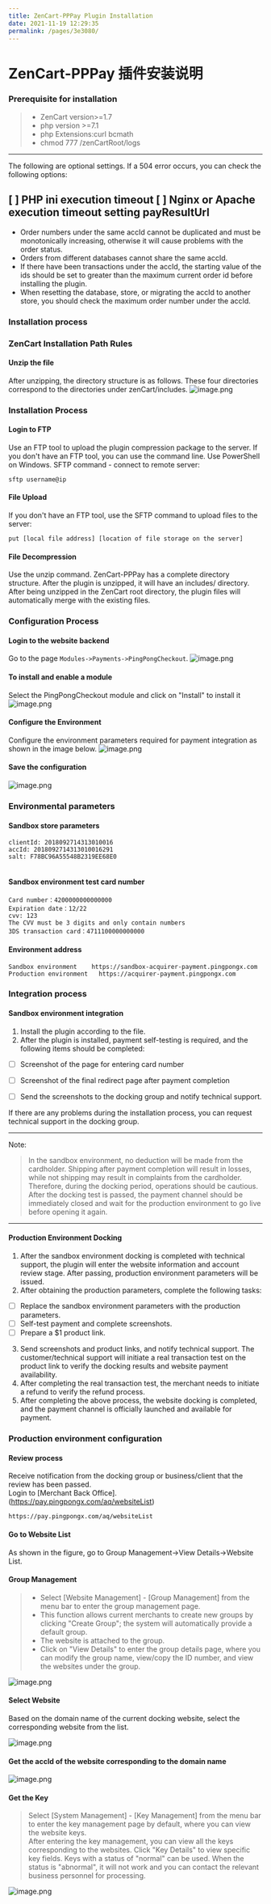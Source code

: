 ```yaml
---
title: ZenCart-PPPay Plugin Installation
date: 2021-11-19 12:29:35
permalink: /pages/3e3080/
---
```




# ZenCart-PPPay 插件安装说明

### Prerequisite for installation

> - ZenCart version>=1.7
> - php version >=7.1
> - php Extensions:curl bcmath  
> - chmod 777 /zenCartRoot/logs 


---

The following are optional settings. If a 504 error occurs, you can check the following options:

[ ] PHP ini execution timeout
[ ] Nginx or Apache execution timeout setting
payResultUrl
---



<div>
<Common-Warring>
        <ul>
            <li>Order numbers under the same accId cannot be duplicated and must be monotonically increasing, otherwise it will cause problems with the order status.</li>
            <li>Orders from different databases cannot share the same accId.</li>
            <li>If there have been transactions under the accId, the starting value of the ids should be set to greater than the maximum current order id before installing the plugin.</li>
            <li>When resetting the database, store, or migrating the accId to another store, you should check the maximum order number under the accId.</li>
        </ul>
</Common-Warring>
</div>


### Installation process

### ZenCart Installation Path Rules
#### Unzip the file
After unzipping, the directory structure is as follows.
These four directories correspond to the directories under zenCart/includes.
![image.png](/zencart/1629463595657-e90b21d9-ff38-4fe4-8a28-b1941f5be7df.png)

### Installation Process

#### Login to FTP
Use an FTP tool to upload the plugin compression package to the server.
If you don't have an FTP tool, you can use the command line. Use PowerShell on Windows.
SFTP command - connect to remote server:
```shell
sftp username@ip
```


#### File Upload
If you don't have an FTP tool, use the SFTP command to upload files to the server:
```shell
put [local file address] [location of file storage on the server]
```
#### File Decompression
Use the unzip command.
ZenCart-PPPay has a complete directory structure. After the plugin is unzipped, it will have an includes/ directory. After being unzipped in the ZenCart root directory, the plugin files will automatically merge with the existing files.

### Configuration Process
#### Login to the website backend
Go to the page `Modules->Payments->PingPongCheckout`.
![image.png](/zencart/1629465534493-004c763c-8f10-4b14-b668-fb1ffcd7d3fa.png)

#### To install and enable a module
Select the PingPongCheckout module and click on "Install" to install it
![image.png](/zencart/1629465589636-05ede39b-fb30-4200-850c-042ce15b678f.png)

#### Configure the Environment
Configure the environment parameters required for payment integration as shown in the image below.
![image.png](/zencart/1629465797236-c80930dd-85e0-4550-9aed-e502bcb2e4c5.png)


#### Save the configuration
![image.png](/zencart/1629465944926-5bb4e5c2-cfa4-4b82-8b72-656d4a963a86.png)


### Environmental parameters
#### Sandbox store parameters  
```
clientId: 2018092714313010016
accId: 2018092714313010016291
salt: F78BC96A55548B2319EE68E0   


```
#### Sandbox environment test card number
```
Card number：4200000000000000
Expiration date：12/22
cvv: 123
The CVV must be 3 digits and only contain numbers
3DS transaction card：4711100000000000
```
#### Environment address
```
Sandbox environment    https://sandbox-acquirer-payment.pingpongx.com
Production environment   https://acquirer-payment.pingpongx.com
```


### Integration process
#### Sandbox environment integration

1. Install the plugin according to the file.
2. After the plugin is installed, payment self-testing is required, and the following items should be completed:
- [ ] Screenshot of the page for entering card number
- [ ] Screenshot of the final redirect page after payment completion
- [ ] Send the screenshots to the docking group and notify technical support.



If there are any problems during the installation process, you can request technical support in the docking group.

---

Note:
> In the sandbox environment, no deduction will be made from the cardholder. Shipping after payment completion will result in losses, while not shipping may result in complaints from the cardholder. Therefore, during the docking period, operations should be cautious. After the docking test is passed, the payment channel should be immediately closed and wait for the production environment to go live before opening it again.


---

#### Production Environment Docking

1. After the sandbox environment docking is completed with technical support, the plugin will enter the website information and account review stage. After passing, production environment parameters will be issued.
2. After obtaining the production parameters, complete the following tasks:
- [ ] Replace the sandbox environment parameters with the production parameters.
- [ ] Self-test payment and complete screenshots.
- [ ] Prepare a $1 product link.
3. Send screenshots and product links, and notify technical support. The customer/technical support will initiate a real transaction test on the product link to verify the docking results and website payment availability.
4. After completing the real transaction test, the merchant needs to initiate a refund to verify the refund process.
5. After completing the above process, the website docking is completed, and the payment channel is officially launched and available for payment.



### Production environment configuration
#### Review process
Receive notification from the docking group or business/client that the review has been passed. <br /> Login to [Merchant Back Office].(https://pay.pingpongx.com/aq/websiteList)
```shell
https://pay.pingpongx.com/aq/websiteList
```
#### Go to Website List
As shown in the figure, go to Group Management->View Details->Website List.
#### Group Management
> -   Select [Website Management] - [Group Management] from the menu bar to enter the group management page.
> -   This function allows current merchants to create new groups by clicking "Create Group"; the system will automatically provide a default group.
> -   The website is attached to the group.
> -   Click on "View Details" to enter the group details page, where you can modify the group name, view/copy the ID number, and view the websites under the group.

![image.png](/zencart/1629468866673-c4edef47-9708-4141-959c-feab1b3f6c26-20210821003240351.png)
#### Select Website
Based on the domain name of the current docking website, select the corresponding website from the list.

![image.png](/zencart/1629468928427-be88d189-e850-4479-a279-f853446fc371-20210821003248766.png)

#### Get the accId of the website corresponding to the domain name
![image.png](/zencart/1629468994781-7e5ba639-38ca-4593-a6cb-a3d213d71bb0-20210821003259460.png)

#### Get the Key
> Select [System Management] - [Key Management] from the menu bar to enter the key management page by default, where you can view the website keys.<br />After entering the key management, you can view all the keys corresponding to the websites. Click "Key Details" to view specific key fields.
> Keys with a status of "normal" can be used. When the status is "abnormal", it will not work and you can contact the relevant business personnel for processing.



![image.png](/zencart/1629469253929-79e2ba85-c8c9-460f-bb79-e6b9301ae557-20210821003307842.png)


